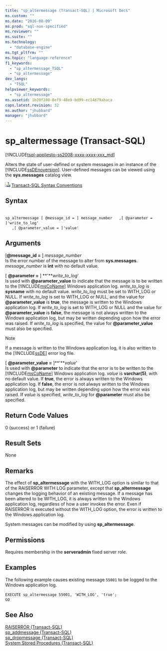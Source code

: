 ```yaml
---
title: "sp_altermessage (Transact-SQL) | Microsoft Docs"
ms.custom: ""
ms.date: "2016-08-09"
ms.prod: "sql-non-specified"
ms.reviewer: ""
ms.suite: ""
ms.technology: 
  - "database-engine"
ms.tgt_pltfrm: ""
ms.topic: "language-reference"
f1_keywords: 
  - "sp_altermessage_TSQL"
  - "sp_altermessage"
dev_langs: 
  - "TSQL"
helpviewer_keywords: 
  - "sp_altermessage"
ms.assetid: 1b28f280-8ef9-48e9-bd99-ec14d79abaca
caps.latest.revision: 32
ms.author: "jhubbard"
manager: "jhubbard"
---
```

# sp_altermessage (Transact-SQL)
[!INCLUDE[tsql-appliesto-ss2008-xxxx-xxxx-xxx_md](../../../database-engine/configure/windows/includes/tsql-appliesto-ss2008-xxxx-xxxx-xxx-md.md)]

  Alters the state of user-defined or system messages in an instance of the [!INCLUDE[ssDEnoversion](../../../analysis-services/instances/install/windows/includes/ssdenoversion-md.md)]. User-defined messages can be viewed using the **sys.messages** catalog view.  

  
 ![Topic link icon](../../../database-engine/configure/windows/media/topic-link.gif "Topic link icon") [Transact-SQL Syntax Conventions](../../../t-sql/language-elements/transact-sql-syntax-conventions-transact-sql.md)  
  
## Syntax  
  
```  
  
sp_altermessage [ @message_id = ] message_number   ,[ @parameter = ]'write_to_log'  
   ,[ @parameter_value = ]'value'   
```  
  
## Arguments  
 [**@message_id =** ] *message_number*  
 Is the error number of the message to alter from **sys.messages**. *message_number* is **int** with no default value.  
  
 [ **@parameter =** ] **'***write_to_log*'  
 Is used with **@parameter_value** to indicate that the message is to be written to the [!INCLUDE[msCoName](../../../advanced-analytics/r-services/tutorials/includes/msconame-md.md)] Windows application log. *write_to_log* is **sysname** with no default value. *write_to_log* must be set to WITH_LOG or NULL. If *write_to_log* is set to WITH_LOG or NULL, and the value for **@parameter_value** is **true**, the message is written to the Windows application log. If *write_to_log* is set to WITH_LOG or NULL and the value for **@parameter_value** is **false**, the message is not always written to the Windows application log, but may be written depending upon how the error was raised. If *write_to_log* is specified, the value for **@parameter_value** must also be specified.  
  
> [!NOTE]  
>  If a message is written to the Windows application log, it is also written to the [!INCLUDE[ssDE](../../../analysis-services/instances/install/windows/includes/ssde-md.md)] error log file.  
  
 [ **@parameter_value =** ]**'***value*'  
 Is used with **@parameter** to indicate that the error is to be written to the [!INCLUDE[msCoName](../../../advanced-analytics/r-services/tutorials/includes/msconame-md.md)] Windows application log. *value* is **varchar(5)**, with no default value. If **true**, the error is always written to the Windows application log. If **false**, the error is not always written to the Windows application log, but may be written depending upon how the error was raised. If *value* is specified, *write_to_log* for **@parameter** must also be specified.  
  
## Return Code Values  
 0 (success) or 1 (failure)  
  
## Result Sets  
 None  
  
## Remarks  
 The effect of **sp_altermessage** with the WITH_LOG option is similar to that of the RAISERROR WITH LOG parameter, except that **sp_altermessage** changes the logging behavior of an existing message. If a message has been altered to be WITH_LOG, it is always written to the Windows application log, regardless of how a user invokes the error. Even if RAISERROR is executed without the WITH_LOG option, the error is written to the Windows application log.  
  
 System messages can be modified by using **sp_altermessage**.  
  
## Permissions  
 Requires membership in the **serveradmin** fixed server role.  
  
## Examples  
 The following example causes existing message `55001` to be logged to the Windows application log.  
  
```  
EXECUTE sp_altermessage 55001, 'WITH_LOG', 'true';  
GO  
```  
  
## See Also  
 [RAISERROR &#40;Transact-SQL&#41;](../../../t-sql/language-elements/raiserror-transact-sql.md)   
 [sp_addmessage &#40;Transact-SQL&#41;](../../../relational-databases/reference/system-stored-procedures/sp-addmessage-transact-sql.md)   
 [sp_dropmessage &#40;Transact-SQL&#41;](../../../relational-databases/reference/system-stored-procedures/sp-dropmessage-transact-sql.md)   
 [System Stored Procedures &#40;Transact-SQL&#41;](../../../relational-databases/reference/system-stored-procedures/system-stored-procedures-transact-sql.md)  
  
  